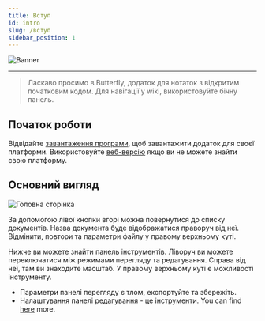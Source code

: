 ```yaml
---
title: Вступ
id: intro
slug: /вступ
sidebar_position: 1
---
```


![Banner](/img/banner.png)

---

> Ласкаво просимо в Butterfly, додаток для нотаток з відкритим початковим кодом.
> Для навігації у wiki, використовуйте бічну панель.

## Початок роботи

Відвідайте [завантаження програми](/downloads), щоб завантажити додаток для своєї платформи.
Використовуйте [веб-версію](https://v2.web.butterfly.linwood.dev) якщо ви не можете знайти свою платформу.

## Основний вигляд

![Головна сторінка](main.png)

За допомогою лівої кнопки вгорі можна повернутися до списку документів. Назва документа буде відображатися праворуч від неї. Відмінити, повтори та параметри файлу у правому верхньому куті.

Нижче ви можете знайти панель інструментів. Ліворуч ви можете переключатися між режимами перегляду та редагування. Справа від неї, там ви знаходите масштаб. У правому верхньому куті є можливості інструменту.

- Параметри панелі перегляду є тлом, експортуйте та збережіть.
- Налаштування панелі редагування - це інструменти. You can find [here](background) more.
